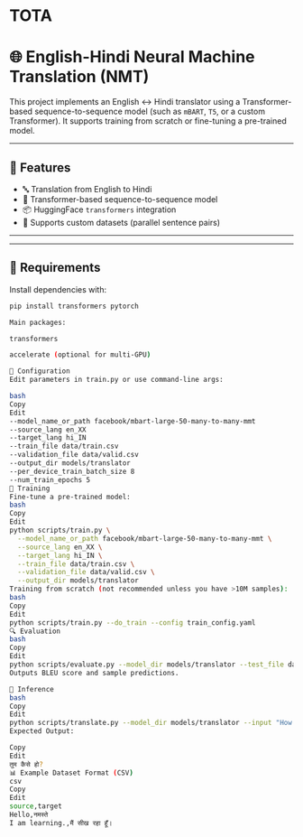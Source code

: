 #              TOTA
# 🌐 English-Hindi Neural Machine Translation (NMT) 

This project implements an English ↔ Hindi translator using a Transformer-based sequence-to-sequence model (such as `mBART`, `T5`, or a custom Transformer). It supports training from scratch or fine-tuning a pre-trained model.

---

## 🚀 Features

- 🔤 Translation from English to Hindi 
- 🧠 Transformer-based sequence-to-sequence model
- 📦 HuggingFace `transformers` integration
- 💾 Supports custom datasets (parallel sentence pairs)

---

---

## 🧰 Requirements

Install dependencies with:

```bash
pip install transformers pytorch

Main packages:

transformers

accelerate (optional for multi-GPU)

🔧 Configuration
Edit parameters in train.py or use command-line args:

bash
Copy
Edit
--model_name_or_path facebook/mbart-large-50-many-to-many-mmt
--source_lang en_XX
--target_lang hi_IN
--train_file data/train.csv
--validation_file data/valid.csv
--output_dir models/translator
--per_device_train_batch_size 8
--num_train_epochs 5
🏁 Training
Fine-tune a pre-trained model:
bash
Copy
Edit
python scripts/train.py \
  --model_name_or_path facebook/mbart-large-50-many-to-many-mmt \
  --source_lang en_XX \
  --target_lang hi_IN \
  --train_file data/train.csv \
  --validation_file data/valid.csv \
  --output_dir models/translator
Training from scratch (not recommended unless you have >10M samples):
bash
Copy
Edit
python scripts/train.py --do_train --config train_config.yaml
🔍 Evaluation
bash
Copy
Edit
python scripts/evaluate.py --model_dir models/translator --test_file data/test.csv
Outputs BLEU score and sample predictions.

🧪 Inference
bash
Copy
Edit
python scripts/translate.py --model_dir models/translator --input "How are you?"
Expected Output:

Copy
Edit
तुम कैसे हो?
📊 Example Dataset Format (CSV)
csv
Copy
Edit
source,target
Hello,नमस्ते
I am learning.,मैं सीख रहा हूँ।

